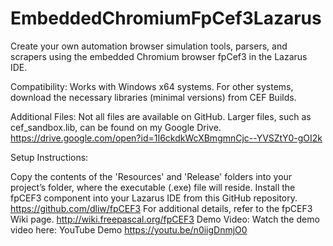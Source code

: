 # EmbeddedChromiumFpCef3Lazarus
Create your own automation browser simulation tools, parsers, and scrapers using the embedded Chromium browser fpCef3 in the Lazarus IDE.

Compatibility: Works with Windows x64 systems. For other systems, download the necessary libraries (minimal versions) from CEF Builds.

Additional Files: Not all files are available on GitHub. Larger files, such as cef_sandbox.lib, can be found on my Google Drive. https://drive.google.com/open?id=1I6ckdkWcXBmgmnCjc--YVSZtY0-gOI2k

Setup Instructions:

Copy the contents of the 'Resources' and 'Release' folders into your project’s folder, where the executable (.exe) file will reside.
Install the fpCEF3 component into your Lazarus IDE from this GitHub repository. https://github.com/dliw/fpCEF3
For additional details, refer to the fpCEF3 Wiki page. http://wiki.freepascal.org/fpCEF3
Demo Video:
Watch the demo video here: YouTube Demo https://youtu.be/n0iigDnmjO0


